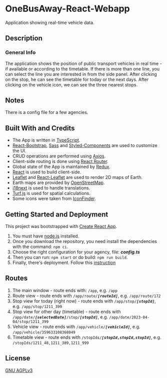 # OneBusAway-React-Webapp

Application showing real-time vehicle data.

## Description

### General Info

The application shows the position of public transport vehicles in real time - if available or according to the timetable. If
there is more than one line, you can select the line you are interested in from the side panel. After clicking on the stop,
he can see the timetable for today or the next days. After clicking on the vehicle icon, we can see the three nearest stops.

## Notes

There is a config file for a few agencies.

## Built With and Credits

- The App is written in [TypeScript](https://www.typescriptlang.org).
- [React-Bootstrap](https://react-bootstrap.github.io), [Sass](https://sass-lang.com) and
  [Styled-Components](https://styled-components.com) are used to customize the UI.
- CRUD operations are performed using [Axios](https://axios-http.com).
- Client-side routing is done using [React Router](https://reactrouter.com/en/main).
- Global state of the App is maintained by [Redux](https://redux.js.org).
- [React](https://reactjs.org) is used to build client-side.
- [Leaflet](https://leafletjs.com) and [React-Leaflet](https://react-leaflet.js.org) are used to render 2D maps of Earth.
- Earth maps are provided by [OpenStreetMap](https://www.openstreetmap.org).
- [i18next](https://www.i18next.com) is used to handle translations.
- [Turf.js](https://turfjs.org) is used for spatial calculations.
- Some icons were taken from [IconFinder](https://www.iconfinder.com).

## Getting Started and Deployment

This project was bootstrapped with [Create React App](https://github.com/facebook/create-react-app).

1. You must have [node.js](https://nodejs.org/en) installed.
2. Once you download the repository, you need install the dependencies with the command: `npm ci`.
3. Choose the right configuration for your agency, file: **_config.ts_**
4. Then you can run: `npm start` or do build: `npm run build`.
5. Finally, there's deployment. Follow this [instruction](https://create-react-app.dev/docs/deployment)

## Routes

1. The main window - route ends with: <code>/app</code>, e.g. `/app`
2. Route view - route ends with <code>/app/route/**_[routeId]_**</code>, e.g. `/app/route/172`
3. Stop view for today (right now) - route ends with <code>/app/stop/**_[stopId]_**</code>, e.g. `/app/stop/1211_399`
4. Stop view for other day (timetable) - route ends with <code>/app/date/**_[selectedDate]_**/stop/**_[stopId]_**</code>,
   e.g. `/app/date/2023-04-04/stop/1211_399`
5. Vehicle view - route ends with <code>/app/vehicle/**_[vehicleId]_**</code>, e.g. `/app/vehicle/359633108368049`
6. Timetable view - route ends with <code>/stopIds/**_[stopId,stopId,stopId]_**</code>, e.g.
   `/stopIds/1211_48,1211_389,1211_999`

## License

[GNU AGPLv3](https://choosealicense.com/licenses/agpl-3.0)

